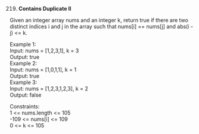 219. **Contains Duplicate II**

Given an integer array nums and an integer k, return true if there are two distinct indices i and j in the array such that nums[i] == nums[j] and abs(i - j) <= k.<br>

 

Example 1:<br>
Input: nums = [1,2,3,1], k = 3<br>
Output: true<br>
Example 2:<br>
Input: nums = [1,0,1,1], k = 1<br>
Output: true<br>
Example 3:<br>
Input: nums = [1,2,3,1,2,3], k = 2<br>
Output: false<br>

Constraints:<br>
1 <= nums.length <= 105<br>
-109 <= nums[i] <= 109<br>
0 <= k <= 105
